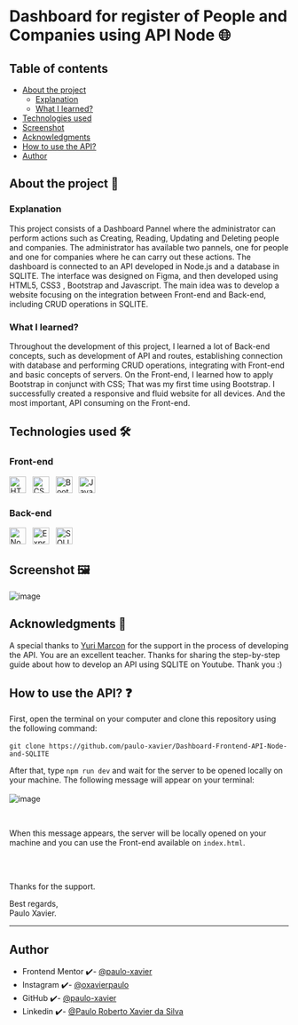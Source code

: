# Dashboard for register of People and Companies using API Node  🌐

## Table of contents 
- [About the project](#about-the-project-)
  - [Explanation]()     
  - [What I learned?]()
- [Technologies used]()
- [Screenshot]()
- [Acknowledgments]()
- [How to use the API?]()
- [Author]()


## About the project 🎯 

### Explanation

This project consists of a Dashboard Pannel where the administrator can perform actions such as Creating, Reading, Updating and 
Deleting people and companies. The administrator has available two pannels, 
one for people and one for companies where he can carry out these actions. 
The dashboard is connected to an API developed in Node.js and a database in SQLITE. 
The interface was designed on Figma, and then developed using HTML5, CSS3 , Bootstrap and Javascript. 
The main idea was to develop a website focusing on the integration between Front-end
and Back-end, including CRUD operations in SQLITE. 

### What I learned? 

Throughout the development of this project, I learned a lot of Back-end concepts, such as development
of API and routes, establishing connection with database and performing CRUD operations, integrating with Front-end and basic concepts of servers. 
On the Front-end, I learned how to apply Bootstrap in conjunct with CSS; That was my first time using Bootstrap. I successfully created a responsive 
and fluid website for all devices. And the most important, API consuming on the Front-end. 

## Technologies used 🛠️

### Front-end 

<img src="https://cdn.jsdelivr.net/gh/devicons/devicon/icons/html5/html5-original.svg" width="30" title="HTML5" /> &nbsp;
<img src="https://cdn.jsdelivr.net/gh/devicons/devicon/icons/css3/css3-original.svg" width="30" title="CSS3"/> &nbsp;
<img src="https://cdn.jsdelivr.net/gh/devicons/devicon/icons/bootstrap/bootstrap-original.svg" width="30" title="Bootstrap"/> &nbsp;
<img src="https://cdn.jsdelivr.net/gh/devicons/devicon/icons/javascript/javascript-original.svg" width="30" title="Javascript"/>
          
### Back-end

<img src="https://cdn.jsdelivr.net/gh/devicons/devicon/icons/nodejs/nodejs-original.svg" width="30" title="Node.js" /> &nbsp;
<img src="https://cdn.jsdelivr.net/gh/devicons/devicon/icons/express/express-original.svg" width="30" title="Express.js "/> &nbsp;
<img src="https://cdn.jsdelivr.net/gh/devicons/devicon/icons/sqlite/sqlite-original.svg" width="30" title="SQLITE" />

## Screenshot 🖼️

![image](https://github.com/paulo-xavier/Frontend-API-Node-and-SQLITE/assets/133855530/0b1dd846-edcd-4680-bb8b-ab0303ffe487)

## Acknowledgments 🥳

A special thanks to [Yuri Marcon](https://github.com/yurimarcon) for the support in the process of developing the API. You are an excellent teacher. Thanks for sharing the step-by-step guide about how to develop an API using SQLITE on Youtube. Thank you :)

## How to use the API? ❓

First, open the terminal on your computer and clone this repository using the following command:  <br> <br>
`git clone https://github.com/paulo-xavier/Dashboard-Frontend-API-Node-and-SQLITE `

After that, type `npm run dev` and wait for the server to be opened locally on your machine. The following message will appear on your terminal:  <br> <br>
![image](https://github.com/paulo-xavier/Dashboard-Frontend-API-Node-and-SQLITE/assets/133855530/977e750b-5405-457a-862f-ca8fb15dec52)

<br> 

When this message appears, the server will be locally opened on your machine and you can use the Front-end available on `index.html`.  

<br> <br> 

Thanks for the support. 

Best regards,<br>
Paulo Xavier.

---


## Author
- Frontend Mentor ✔️- [@paulo-xavier](https://www.frontendmentor.io/profile/paulo-xavier)
- Instagram ✔️- [@oxavierpaulo](https://www.instagram.com/oxavierpaulo/)
- GitHub ✔️- [@paulo-xavier](https://github.com/paulo-xavier)
- Linkedin ✔️- [@Paulo Roberto Xavier da Silva](https://www.linkedin.com/in/paulo-xavier-15bb6924a/)

          

 
